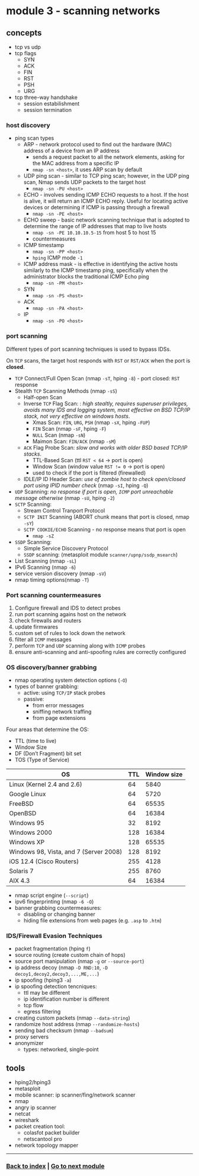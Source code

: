 # module 3 - scanning networks

## concepts

- tcp vs udp
- tcp flags
  - SYN
  - ACK
  - FIN
  - RST
  - PSH
  - URG
- tcp three-way handshake
  - session estabilishment
  - session termination

### host discovery

- ping scan types
  - ARP - network protocol used to find out the hardware (MAC) address of a device from an IP address
    - sends a request packet to all the network elements, asking for the MAC address from a specific IP
    - `nmap -sn <host>`, it uses ARP scan by default
  - UDP ping scan - similar to TCP ping scan; however, in the UDP ping scan, Nmap sends UDP packets to the target host
    - `nmap -sn -PU <host>`
  - ECHO - involves sending ICMP ECHO requests to a host. If the host is alive, it will return an ICMP ECHO reply. Useful for locating active devices or determining if ICMP is passing through a firewall
    - `nmap -sn -PE <host>`
  - ECHO sweep - basic network scanning technique that is adopted to determine the range of IP addresses that map to live hosts
    - `nmap -sn -PE 10.10.10.5-15` from host 5 to host 15
    - countermeasures
  - ICMP timestamp 
    - `nmap -sn -PP <host>`
    - `hping` ICMP mode `-1`
  - ICMP address mask - is effective in identifying the active hosts similarly to the ICMP timestamp ping, specifically when the administrator blocks the traditional ICMP Echo ping
    - `nmap -sn -PM <host>`
  - SYN 
    - `nmap -sn -PS <host>`
  - ACK 
    - `nmap -sn -PA <host>`
  - IP 
    - `nmap -sn -PO <host>`

### port scanning

Different types of port scanning techniques is used to bypass IDSs.

On `TCP` scans, the target host responds with `RST` or `RST/ACK` when the port is **closed**.

- `TCP` Connect/Full Open Scan (nmap `-sT`, hping `-8`) - port closed: `RST` response
- Stealth `TCP` Scanning Methods (nmap `-sS`)
  - Half-open Scan
  - Inverse `TCP` Flag Scan: : _high stealtly, requires superuser privileges, avoids many IDS and logging system, most effective on BSD TCP/IP stack, not very effective on windows hosts_.
    - Xmas Scan: `FIN`, `URG`, `PSH` (nmap `-sX`, hping `-FUP`)
    - `FIN` Scan (nmap `-sF`, hping `-F`)
    - `NULL` Scan (nmap `-sN`)
    - Maimon Scan: `FIN/ACK` (nmap `-sM`)
  - `ACK` Flag Probe Scan: _slow and works with older BSD based TCP/IP stacks_.
    - TTL-Based Scan (ttl `RST < 64` -> port is open)
    - Window Scan (window value `RST != 0` -> port is open)
    - used to check if the port is filtered (firewalled)
  - IDLE/IP ID Header Scan: _use of zombie host to check open/closed port using IPID number check_ (nmap `-sI`, hping `-Q`)
- `UDP` Scanning: _no response if port is open, `ICMP` port unreachable message otherwise_ (nmap `-sU`, hping `-2`)
- `SCTP` Scanning:
  - Stream Control Tranport Protocol
  - `SCTP INIT` Scanning (ABORT chunk means that port is closed, nmap `-sY`)
  - `SCTP COOKIE/ECHO` Scanning - no response means that port is open
    - `nmap -sZ`
- `SSDP` Scanning:
  - Simple Service Discovery Protocol
  - `SSDP` scanning: (metasploit module `scanner/upnp/ssdp_msearch`)
- List Scanning (nmap `-sL`)
- IPv6 Scanning (nmap `-6`)
- service version discovery (nmap `-sV`)
- nmap timing options(nmap `-T`)

### Port scanning countermeasures

1. Configure firewall and IDS to detect probes
2. run port scanning agains host on the network
3. check firewalls and routers
4. update firmwares
5. custom set of rules to lock down the network
6. filter all `ICMP` messages
7. perform `TCP` and `UDP` scanning along with `ICMP` probes
8. ensure anti-scanning and anti-spoofing rules are correctly configured

### OS discovery/banner grabbing

- nmap operating system detection options (`-O`)
- types of banner grabbing:
  - active: using `TCP/IP` stack probes
  - passive:
    - from error messages
    - sniffing network traffing
    - from page extensions

Four areas that determine the OS:

- TTL (time to live)
- Window Size
- DF (Don’t Fragment) bit set
- TOS (Type of Service)

<table>
<thead>
<th>OS</th>
<th>TTL</th>
<th>Window size</th>
</thead>
<tbody>
<tr>
<td>Linux (Kernel 2.4 and 2.6)</td>
<td>64</td>
<td>5840</td>
</tr>
<tr>
<td>Google Linux</td>
<td>64</td>
<td>5720</td>
</tr>
<tr>
<td>FreeBSD</td>
<td>64</td>
<td>65535</td>
</tr>
<tr>
<td>OpenBSD</td>
<td>64</td>
<td>16384</td>
</tr>
<tr>
<td>Windows 95</td>
<td>32</td>
<td>8192</td>
</tr>
<tr>
<td>Windows 2000</td>
<td>128</td>
<td>16384</td>
</tr>
<tr>
<td>Windows XP</td>
<td>128</td>
<td>65535</td>
</tr>
<tr>
<td>Windows 98, Vista, and 7 (Server 2008)</td>
<td>128</td>
<td>8192</td>
</tr>
<tr>
<td>iOS 12.4 (Cisco Routers)</td>
<td>255</td>
<td>4128</td>
</tr>
<tr>
<td>Solaris 7</td>
<td>255</td>
<td>8760</td>
</tr>
<tr>
<td>AIX 4.3</td>
<td>64</td>
<td>16384</td>
</tr>
</tbody>
</table>

- nmap script engine (`--script`)
- ipv6 fingerprinting (nmap `-6 -O`)
- banner grabbing countermeasures:
  - disabling or changing banner
  - hiding file extensions from web pages (e.g. `.asp` to `.htm`)

### IDS/Firewall Evasion Techniques

- packet fragmentation (hping `f`)
- source routing (create custom chain of hops)
- source port manipulation (nmap `-g` or `--source-port`)
- ip address decoy (nmap `-D RND:10`, `-D decoy1,decoy2,decoy3,...,ME,...`)
- ip spoofing (hping3 `-a`)
- ip spoofing detection tencniques:
  - ttl may be different
  - ip identification number is different
  - tcp flow
  - egress filtering
- creating custom packets (nmap `--data-string`)
- randomize host address (nmap `--randomize-hosts`)
- sending bad checksum (nmap `--badsum`)
- proxy servers
- anonymizer
  - types: networked, single-point

## tools

- hping2/hping3
- metasploit
- mobile scanner: ip scanner/fing/network scanner
- nmap
- angry ip scanner
- netcat
- wireshark
- packet creation tool:
  - colasfot packet builder
  - netscantool pro
- network topology mapper

---
### [Back to index](../README.md) | [Go to next module](04.md)